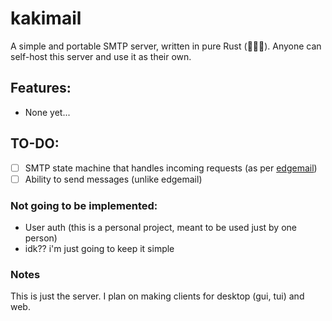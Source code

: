 # kakimail

A simple and portable SMTP server, written in pure Rust (:rocket::rocket::rocket:). Anyone can self-host this server and use it as their own.

## Features:

- None yet...

## TO-DO:

- [ ] SMTP state machine that handles incoming requests (as per [edgemail](https://github.com/psarna/edgemail/tree/master))
- [ ] Ability to send messages (unlike edgemail)

### Not going to be implemented:
- User auth (this is a personal project, meant to be used just by one person)
- idk?? i'm just going to keep it simple

### Notes
This is just the server. I plan on making clients for desktop (gui, tui) and web.
